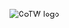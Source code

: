 ![CoTW logo](https://github.com/wendys2445/CoTW/assets/128321397/2895b8d0-fd60-4787-8633-cc38b38172b8)
